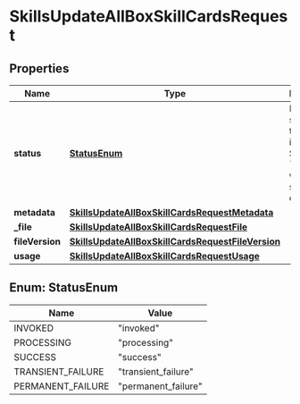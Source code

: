 

# SkillsUpdateAllBoxSkillCardsRequest


## Properties

| Name | Type | Description | Notes |
|------------ | ------------- | ------------- | -------------|
|**status** | [**StatusEnum**](#StatusEnum) | Defines the status of this invocation. Set this to &#x60;success&#x60; when setting Skill cards. |  |
|**metadata** | [**SkillsUpdateAllBoxSkillCardsRequestMetadata**](SkillsUpdateAllBoxSkillCardsRequestMetadata.md) |  |  |
|**_file** | [**SkillsUpdateAllBoxSkillCardsRequestFile**](SkillsUpdateAllBoxSkillCardsRequestFile.md) |  |  |
|**fileVersion** | [**SkillsUpdateAllBoxSkillCardsRequestFileVersion**](SkillsUpdateAllBoxSkillCardsRequestFileVersion.md) |  |  [optional] |
|**usage** | [**SkillsUpdateAllBoxSkillCardsRequestUsage**](SkillsUpdateAllBoxSkillCardsRequestUsage.md) |  |  [optional] |



## Enum: StatusEnum

| Name | Value |
|---- | -----|
| INVOKED | &quot;invoked&quot; |
| PROCESSING | &quot;processing&quot; |
| SUCCESS | &quot;success&quot; |
| TRANSIENT_FAILURE | &quot;transient_failure&quot; |
| PERMANENT_FAILURE | &quot;permanent_failure&quot; |



